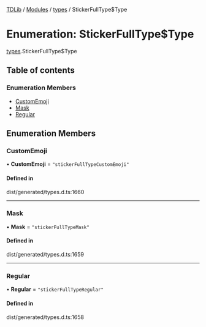 [TDLib](../README.md) / [Modules](../modules.md) / [types](../modules/types.md) / StickerFullType$Type

# Enumeration: StickerFullType$Type

[types](../modules/types.md).StickerFullType$Type

## Table of contents

### Enumeration Members

- [CustomEmoji](types.StickerFullType_Type.md#customemoji)
- [Mask](types.StickerFullType_Type.md#mask)
- [Regular](types.StickerFullType_Type.md#regular)

## Enumeration Members

### CustomEmoji

• **CustomEmoji** = ``"stickerFullTypeCustomEmoji"``

#### Defined in

dist/generated/types.d.ts:1660

___

### Mask

• **Mask** = ``"stickerFullTypeMask"``

#### Defined in

dist/generated/types.d.ts:1659

___

### Regular

• **Regular** = ``"stickerFullTypeRegular"``

#### Defined in

dist/generated/types.d.ts:1658

